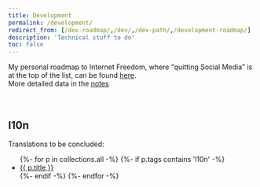 ```yaml
---
title: Development
permalink: /development/
redirect_from: [/dev-roadmap/,/dev/,/dev-path/,/development-roadmap/]
description: 'Technical stuff to do'
toc: false
---
```

<div>
	My personal roadmap to Internet Freedom, where <q>quitting Social Media</q> is at the top of the list, can be found <a href='https://tommi.space/path-to-internet-freedom' target='_blank' title='Tommi’s path to Internet Freedom'>here</a>.
</div>

<div class='blue box'>
	More detailed data in the <a href='/notes' title='Notes on quitsocialmedia.club'>notes</a>
</div>

<br>
<br>

## l10n

Translations to be concluded:

<ul>
{%- for p in collections.all -%}
	{%- if p.tags contains 'l10n' -%}
	<li><a href='{{ p.url }}' title='{{ p.title }}'>{{ p.title }}</a></li>
	{%- endif -%}
{%- endfor -%}
</ul>
